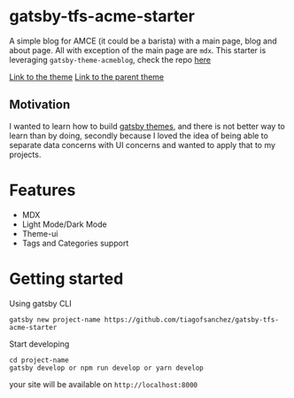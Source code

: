 # gatsby-tfs-acme-starter

A simple blog for AMCE (it could be a barista) with a main page, blog and about page. All with exception of the main page are `mdx`. 
This starter is leveraging `gatsby-theme-acmeblog`, check the repo [here](https://github.com/tiagofsanchez/gatsby-themes/tree/master/themes/gatsby-theme-acmeblog)

[Link to the theme](https://github.com/tiagofsanchez/gatsby-themes/tree/master/themes/gatsby-theme-acmeblog) 
[Link to the parent theme](https://github.com/tiagofsanchez/gatsby-themes/tree/master/themes/gatsby-theme-acmeblog-data)


## Motivation

I wanted to learn how to build [gatsby themes](https://www.gatsbyjs.org/docs/themes/), and there is not better way to learn than by doing, secondly because I loved the idea of being able to separate data concerns with UI concerns and wanted to apply that to my projects. 

# Features

- MDX
- Light Mode/Dark Mode
- Theme-ui
- Tags and Categories support


# Getting started 

Using gatsby CLI

```
gatsby new project-name https://github.com/tiagofsanchez/gatsby-tfs-acme-starter
```

Start developing

```
cd project-name
gatsby develop or npm run develop or yarn develop
```

your site will be available on  `http://localhost:8000`



